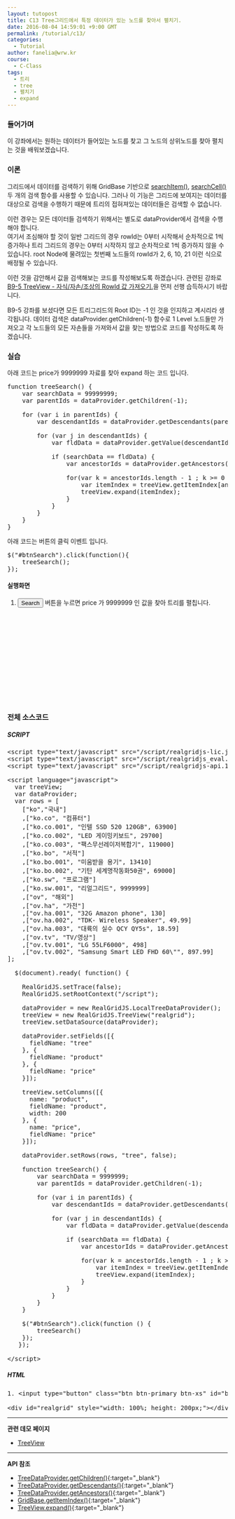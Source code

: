 ```yaml
---
layout: tutopost
title: C13 Tree그리드에서 특정 데이터가 있는 노드를 찾아서 펼치기.   
date: 2016-08-04 14:59:01 +9:00 GMT
permalink: /tutorial/c13/
categories:
  - Tutorial
author: fanelia@wrw.kr
course:
  - C-Class
tags: 
  - 트리
  - tree
  - 펼치기
  - expand
---
```


<script type="text/javascript" src="/script/realgridjs-lic.js"></script>
<script type="text/javascript" src="/script/realgridjs_eval.1.0.14.min.js"></script>
<script type="text/javascript" src="/script/realgridjs-api.1.0.14.js"></script>

<script language="javascript">
  var treeView;
  var dataProvider;
  var rows = [
    ["ko","국내"]
    ,["ko.co", "컴퓨터"]
    ,["ko.co.001", "인텔 SSD 520 120GB", 63900]
    ,["ko.co.002", "LED 게이밍키보드", 29700]
    ,["ko.co.003", "팩스무선레이저복합기", 119000]
    ,["ko.bo", "서적"]
    ,["ko.bo.001", "미움받을 용기", 13410]
    ,["ko.bo.002", "기탄 세계명작동화50권", 69000]
    ,["ko.sw", "프로그램"]
    ,["ko.sw.001", "리얼그리드", 9999999]    
    ,["ov", "해외"]
    ,["ov.ha", "가전"]
    ,["ov.ha.001", "32G Amazon phone", 130]
    ,["ov.ha.002", "TDK- Wireless Speaker", 49.99]
    ,["ov.ha.003", "대륙의 실수 QCY QY5s", 18.59]
    ,["ov.tv", "TV/영상"]
    ,["ov.tv.001", "LG 55LF6000", 498]
    ,["ov.tv.002", "Samsung Smart LED FHD 60\"", 897.99]
];

  $(document).ready( function() {

    RealGridJS.setTrace(false);
    RealGridJS.setRootContext("/script");
    
    dataProvider = new RealGridJS.LocalTreeDataProvider();
    treeView = new RealGridJS.TreeView("realgrid");
    treeView.setDataSource(dataProvider);

    dataProvider.setFields([{
      fieldName: "tree"
    }, {
      fieldName: "product"
    }, {
      fieldName: "price"
    }]);

    treeView.setColumns([{
      name: "product",
      fieldName: "product",
      width: 200
    }, {
      name: "price",
      fieldName: "price"
    }]);

    dataProvider.setRows(rows, "tree", false);

    function treeSearch() {
        var searchData = 9999999;
        var parentIds = dataProvider.getChildren(-1);

        for (var i in parentIds) {
            var descendantIds = dataProvider.getDescendants(parentIds[i]);

            for (var j in descendantIds) {
                var fldData = dataProvider.getValue(descendantIds[j], 'price');

                if (searchData == fldData) {
                    var ancestorIds = dataProvider.getAncestors(descendantIds[j]);

                    for(var k = ancestorIds.length - 1 ; k >= 0 ; k--) {
                        var itemIndex = treeView.getItemIndex(ancestorIds[k]);
                        treeView.expand(itemIndex);
                    }
                }
            }
        }
    }

    $("#btnSearch").click(function () {
        treeSearch()
    });
   });    

</script>

### 들어가며

이 강좌에서는 원하는 데이터가 들어있는 노드를 찾고 그 노드의 상위노드를 찾아 펼치는 것을 배워보겠습니다.  

### 이론

그리드에서 데이터를 검색하기 위해 GridBase 기반으로 [searchItem()](/api/GridBase/searchItem/), [searchCell()](/api/GridBase/searchCell/) 두 개의 검색 함수를 사용할 수 있습니다. 그러나 이 기능은 그리드에 보여지는 데이터를 대상으로 검색을 수행하기 때문에 트리의 접혀져있는 데이터들은 검색할 수 없습니다.  

이런 경우는 모든 데이터들 검색하기 위해서는 별도로 dataProvider에서 검색을 수행해야 합니다.  
여기서 조심해야 할 것이 일반 그리드의 경우 rowId는 0부터 시작해서 순차적으로 1씩 증가하나 트리 그리드의 경우는 0부터 시작하지 않고
순차적으로 1씩 증가하지 않을 수 있습니다. root Node에 물려있는 첫번째 노드들의 rowId가 2, 6, 10, 21 이런 식으로 배정될 수 있습니다.  

이런 것을 감안해서 값을 검색해보는 코드를 작성해보도록 하겠습니다.
관련된 강좌로 [B9-5 TreeView - 자식/자손/조상의 RowId 값 가져오기.](/tutorial/b9-5/)을 먼저 선행 습득하시기 바랍니다.

B9-5 강좌를 보셨다면 모든 트리그리드의 Root ID는 -1 인 것을 인지하고 계시리라 생각됩니다. 데이터 검색은 dataProvider.getChildren(-1) 함수로 1 Level 노드들만 가져오고 각 노드들의 모든 자손들을 가져와서 값을 찾는 방법으로 코드를 작성하도록 하겠습니다.


### 실습

아래 코드는 price가 9999999 자료를 찾아 expand 하는 코드 입니다.

<pre class="prettyprint">
function treeSearch() {
    var searchData = 99999999;
    var parentIds = dataProvider.getChildren(-1);

    for (var i in parentIds) {
        var descendantIds = dataProvider.getDescendants(parentIds[i]);

        for (var j in descendantIds) {
            var fldData = dataProvider.getValue(descendantIds[i], 'price');

            if (searchData == fldData) {
                var ancestorIds = dataProvider.getAncestors(descendantIds[i]);

                for(var k = ancestorIds.length - 1 ; k >= 0 ; k--) {
                    var itemIndex = treeView.getItemIndex[ancestorIds[k]];
                    treeView.expand(itemIndex);
                }  
            }
        }
    }
}
</pre>
 
아래 코드는 버튼의 클릭 이벤트 입니다.

<pre class="prettyprint">
$("#btnSearch").click(function(){
    treeSearch();
});
</pre>


#### 실행화면
1. <input type="button" class="btn btn-primary btn-xs" id="btnSearch" value="Search" /> 버튼을 누르면 price 가 9999999 인 값을 찾아 트리를 펼칩니다.

<div id="realgrid" style="width: 100%; height: 200px;"></div>

### 전체 소스코드

##### SCRIPT    
<pre class="prettyprint full-source-script">
&lt;script type=&quot;text/javascript&quot; src=&quot;/script/realgridjs-lic.js&quot;&gt;&lt;/script&gt;
&lt;script type=&quot;text/javascript&quot; src=&quot;/script/realgridjs_eval.1.0.14.min.js&quot;&gt;&lt;/script&gt;
&lt;script type=&quot;text/javascript&quot; src=&quot;/script/realgridjs-api.1.0.14.js&quot;&gt;&lt;/script&gt;

&lt;script language=&quot;javascript&quot;&gt;
  var treeView;
  var dataProvider;
  var rows = [
    [&quot;ko&quot;,&quot;&#xad6d;&#xb0b4;&quot;]
    ,[&quot;ko.co&quot;, &quot;&#xcef4;&#xd4e8;&#xd130;&quot;]
    ,[&quot;ko.co.001&quot;, &quot;&#xc778;&#xd154; SSD 520 120GB&quot;, 63900]
    ,[&quot;ko.co.002&quot;, &quot;LED &#xac8c;&#xc774;&#xbc0d;&#xd0a4;&#xbcf4;&#xb4dc;&quot;, 29700]
    ,[&quot;ko.co.003&quot;, &quot;&#xd329;&#xc2a4;&#xbb34;&#xc120;&#xb808;&#xc774;&#xc800;&#xbcf5;&#xd569;&#xae30;&quot;, 119000]
    ,[&quot;ko.bo&quot;, &quot;&#xc11c;&#xc801;&quot;]
    ,[&quot;ko.bo.001&quot;, &quot;&#xbbf8;&#xc6c0;&#xbc1b;&#xc744; &#xc6a9;&#xae30;&quot;, 13410]
    ,[&quot;ko.bo.002&quot;, &quot;&#xae30;&#xd0c4; &#xc138;&#xacc4;&#xba85;&#xc791;&#xb3d9;&#xd654;50&#xad8c;&quot;, 69000]
    ,[&quot;ko.sw&quot;, &quot;&#xd504;&#xb85c;&#xadf8;&#xb7a8;&quot;]
    ,[&quot;ko.sw.001&quot;, &quot;&#xb9ac;&#xc5bc;&#xadf8;&#xb9ac;&#xb4dc;&quot;, 9999999]    
    ,[&quot;ov&quot;, &quot;&#xd574;&#xc678;&quot;]
    ,[&quot;ov.ha&quot;, &quot;&#xac00;&#xc804;&quot;]
    ,[&quot;ov.ha.001&quot;, &quot;32G Amazon phone&quot;, 130]
    ,[&quot;ov.ha.002&quot;, &quot;TDK- Wireless Speaker&quot;, 49.99]
    ,[&quot;ov.ha.003&quot;, &quot;&#xb300;&#xb959;&#xc758; &#xc2e4;&#xc218; QCY QY5s&quot;, 18.59]
    ,[&quot;ov.tv&quot;, &quot;TV/&#xc601;&#xc0c1;&quot;]
    ,[&quot;ov.tv.001&quot;, &quot;LG 55LF6000&quot;, 498]
    ,[&quot;ov.tv.002&quot;, &quot;Samsung Smart LED FHD 60\&quot;&quot;, 897.99]
];

  $(document).ready( function() {

    RealGridJS.setTrace(false);
    RealGridJS.setRootContext(&quot;/script&quot;);
    
    dataProvider = new RealGridJS.LocalTreeDataProvider();
    treeView = new RealGridJS.TreeView(&quot;realgrid&quot;);
    treeView.setDataSource(dataProvider);

    dataProvider.setFields([{
      fieldName: &quot;tree&quot;
    }, {
      fieldName: &quot;product&quot;
    }, {
      fieldName: &quot;price&quot;
    }]);

    treeView.setColumns([{
      name: &quot;product&quot;,
      fieldName: &quot;product&quot;,
      width: 200
    }, {
      name: &quot;price&quot;,
      fieldName: &quot;price&quot;
    }]);

    dataProvider.setRows(rows, &quot;tree&quot;, false);

    function treeSearch() {
        var searchData = 9999999;
        var parentIds = dataProvider.getChildren(-1);

        for (var i in parentIds) {
            var descendantIds = dataProvider.getDescendants(parentIds[i]);

            for (var j in descendantIds) {
                var fldData = dataProvider.getValue(descendantIds[j], &#039;price&#039;);

                if (searchData == fldData) {
                    var ancestorIds = dataProvider.getAncestors(descendantIds[j]);

                    for(var k = ancestorIds.length - 1 ; k &gt;= 0 ; k--) {
                        var itemIndex = treeView.getItemIndex(ancestorIds[k]);
                        treeView.expand(itemIndex);
                    }
                }
            }
        }
    }

    $(&quot;#btnSearch&quot;).click(function () {
        treeSearch()
    });
   });    

&lt;/script&gt;
</pre>

##### HTML
<pre class="prettyprint full-source-html">
1. &lt;input type=&quot;button&quot; class=&quot;btn btn-primary btn-xs&quot; id=&quot;btnSearch&quot; value=&quot;Search&quot; /&gt; &#xbc84;&#xd2bc;&#xc744; &#xb204;&#xb974;&#xba74; price &#xac00; 9999999 &#xc778; &#xac12;&#xc744; &#xcc3e;&#xc544; &#xd2b8;&#xb9ac;&#xb97c; &#xd3bc;&#xce69;&#xb2c8;&#xb2e4;.

&lt;div id="realgrid" style="width: 100%; height: 200px;"&gt;&lt;/div&gt;
</pre>


---
**관련 데모 페이지**

* [TreeView](http://demo.realgrid.com/Demo/TreeDataModel)

---
**API 참조**

* [TreeDataProvider.getChildren()](/api/TreeDataProvider/getChildren/){:target="_blank"}
* [TreeDataProvider.getDescendants()](/api/TreeDataProvider/getDescendants/){:target="_blank"}
* [TreeDataProvider.getAncestors()](/api/TreeDataProvider/getAncestors/){:target="_blank"}
* [GridBase.getItemIndex()](/api/GridBase/getItemIndex/){:target="_blank"}
* [TreeView.expand()](/api/TreeView/expand/){:target="_blank"}
